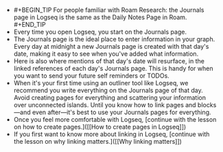 - #+BEGIN_TIP
  For people familiar with Roam Research: the Journals page in Logseq is the same as the Daily Notes Page in Roam.
  #+END_TIP
- Every time you open Logseq, you start on the Journals page.
- The Journals page is the ideal place to enter information in your graph. Every day at midnight a new Journals page is created with that day's date, making it easy to see when you've added what information.
- Here is also where mentions of that day's date will resurface, in the linked references of each day's Journals page. This is handy for when you want to send your future self reminders or TODOs.
- When it's your first time using an outliner tool like Logseq, we recommend you write everything on the Journals page of that day. Avoid creating pages for everything and scattering your information over unconnected islands. Until you know how to link pages and blocks—and even after—it's best to use your Journals pages for everything.
- Once you feel more comfortable with Logseq, [continue with the lesson on how to create pages.]([[How to create pages in Logseq]])
- If you first want to know more about linking in Logseq, [continue with the lesson on why linking matters.]([[Why linking matters]])
